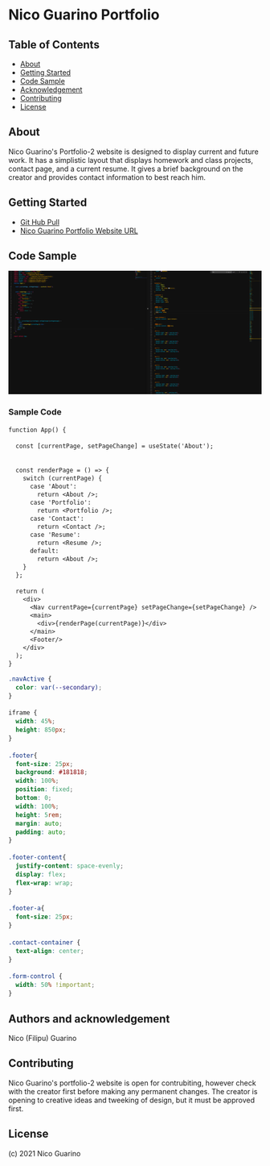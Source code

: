 # Nico Guarino Portfolio

## Table of Contents

- [About](#about)
- [Getting Started](#getting-started)
- [Code Sample](#code-sample)
- [Acknowledgement](#acknowledgement)
- [Contributing](#contributing)
- [License](#license)

## About <a name = "about"></a>

Nico Guarino's Portfolio-2 website is designed to display current and future work. It has a simplistic layout that displays homework and class projects, contact page, and a current resume. It gives a brief background on the creator and provides contact information to best reach him.

## Getting Started <a name = "getting-started"></a>

* [Git Hub Pull](https://github.com/nicoguarino/portfolio.git)
* [Nico Guarino Portfolio Website URL](https://nicoguarino.github.io/portfolio-2/)

## Code Sample <a name = "code-sample"></a>

![Sample Code](https://github.com/nicoguarino/portfolio-2/blob/main/images/sample_code.PNG?raw=true "Sample Code")

### Sample Code
```JSX Sample
function App() {

  const [currentPage, setPageChange] = useState('About');


  const renderPage = () => {
    switch (currentPage) {
      case 'About':
        return <About />;
      case 'Portfolio':
        return <Portfolio />;
      case 'Contact':
        return <Contact />;
      case 'Resume':
        return <Resume />;
      default:
        return <About />;
    }
  };

  return (
    <div>
      <Nav currentPage={currentPage} setPageChange={setPageChange} />
      <main>
        <div>{renderPage(currentPage)}</div>
      </main>
      <Footer/>
    </div>
  );
}
```

```CSS Sample
.navActive {
  color: var(--secondary);
}

iframe {
  width: 45%;
  height: 850px;
}

.footer{
  font-size: 25px;
  background: #181818;
  width: 100%;
  position: fixed;
  bottom: 0;
  width: 100%;
  height: 5rem;
  margin: auto;
  padding: auto;
}

.footer-content{
  justify-content: space-evenly;
  display: flex;
  flex-wrap: wrap;
}

.footer-a{
  font-size: 25px;
}

.contact-container {
  text-align: center;
}

.form-control {
  width: 50% !important;
}
```

## Authors and acknowledgement <a name = "acknowledgement"></a>

Nico (Filipu) Guarino

## Contributing <a name = "contributing"></a>

Nico Guarino's portfolio-2 website is open for contrubiting, however check with the creator first before making any permanent changes. The creator is opening to creative ideas and tweeking of design, but it must be approved first.

## License <a name = "license">

(c) 2021 Nico Guarino